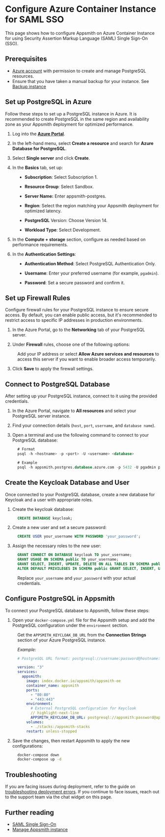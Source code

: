 # Configure Azure Container Instance for SAML SSO

This page shows how to configure Appsmith on Azure Container Instance for using Security Assertion Markup Language (SAML) Single Sign-On (SSO).

## Prerequisites

- [Azure account](https://portal.azure.com/#home) with permission to create and manage PostgreSQL resources.
- Ensure that you have taken a manual backup for your instance. See [Backup instance](/getting-started/setup/instance-management/appsmithctl?current-command-type=docker-commands#backup-instance)

## Set up PostgreSQL in Azure

Follow these steps to set up a PostgreSQL instance in Azure. It is recommended to create PostgreSQL in the same region and availability zone as your Appsmith deployment for optimized performance.



1. Log into the [**Azure Portal**](https://portal.azure.com).

2. In the left-hand menu, select **Create a resource** and search for **Azure Database for PostgreSQL**.

3. Select **Single server** and click **Create**.

<dd>

<ZoomImage src="/img/azure-pg-create.webp" alt="" caption="" />

</dd>

4. In the **Basics** tab, set up:

<dd>

- **Subscription**: Select Subscription 1.

- **Resource Group**: Select Sandbox.

- **Server Name:** Enter appsmith-postgres.

- **Region**: Select the region matching your Appsmith deployment for optimized latency.

- **PostgreSQL** Version: Choose Version 14.

- **Workload Type**: Select Development.


<ZoomImage src="/img/azure-pg-server.webp" alt="" caption="" />



</dd>

5. In the **Compute + storage** section, configure as needed based on performance requirements.

6. In the **Authentication Settings**:

<dd>

- **Authentication Method**: Select PostgreSQL Authentication Only.

- **Username**: Enter your preferred username (for example, `pgadmin`).

- **Password**: Set a secure password and confirm it.

<ZoomImage src="/img/azure-pg-auth.webp" alt="" caption="" />


</dd>


## Set up Firewall Rules

Configure firewall rules for your PostgreSQL instance to ensure secure access. By default, you can enable public access, but it's recommended to restrict access to specific IP addresses in production environments.

1. In the Azure Portal, go to the **Networking** tab of your PostgreSQL server.

2. Under **Firewall** rules, choose one of the following options:

<dd>

Add your IP address or select **Allow Azure services and resources** to access this server if you want to enable broader access temporarily.

<ZoomImage src="/img/azure-pg-firewall.webp" alt="" caption="" />





</dd>


3. Click **Save** to apply the firewall settings.


## Connect to PostgreSQL Database

After setting up your PostgreSQL instance, connect to it using the provided credentials.

<ZoomImage src="/img/azure-db-pg.webp" alt="" caption="" />






1. In the Azure Portal, navigate to **All resources** and select your PostgreSQL server instance.

2. Find your connection details (`host`, `port`, `username`, and `database name`).

3. Open a terminal and use the following command to connect to your PostgreSQL database:

<dd>

```sql
# Format
psql -h <hostname> -p <port> -U <username> <database>

# Example
psql -h appsmith.postgres.database.azure.com -p 5432 -U pgadmin postgres
```

</dd>

## Create the Keycloak Database and User

Once connected to your PostgreSQL database, create a new database for Keycloak and a user with appropriate roles.

1. Create the keycloak database:

<dd>

```sql
CREATE DATABASE keycloak;
```

</dd>

2. Create a new user and set a secure password:

<dd>

```sql
CREATE USER your_username WITH PASSWORD 'your_password';
```

</dd>

3. Assign the necessary roles to the new user:

<dd>

```sql
GRANT CONNECT ON DATABASE keycloak TO your_username;
GRANT USAGE ON SCHEMA public TO your_username;
GRANT SELECT, INSERT, UPDATE, DELETE ON ALL TABLES IN SCHEMA public TO your_username;
ALTER DEFAULT PRIVILEGES IN SCHEMA public GRANT SELECT, INSERT, UPDATE, DELETE ON TABLES TO your_username;
```
Replace `your_username` and `your_password` with your actual credentials.

</dd>

## Configure PostgreSQL in Appsmith

To connect your PostgreSQL database to Appsmith, follow these steps:

1. Open your `docker-compose.yml` file for the Appsmith setup and add the PostgreSQL configuration under the `environment` section.

<dd>

Get the `APPSMITH_KEYCLOAK_DB_URL` from the **Connection Strings** section of your Azure PostgreSQL instance. 

*Example:*

```yaml
# PostgreSQL URL format: postgresql://username:password@hostname:port/database

version: "3"
services:
  appsmith:
    image: index.docker.io/appsmith/appsmith-ee
    container_name: appsmith
    ports:
      - "80:80"
      - "443:443"
    environment:
      # External PostgreSQL configuration for Keycloak
      // highlight-next-line
      APPSMITH_KEYCLOAK_DB_URL: postgresql://appsmith:password@appsmith.postgres.database.azure.com:5432/keycloak
    volumes:
      - ./stacks:/appsmith-stacks
    restart: unless-stopped

```
</dd>

2. Save the changes, then restart Appsmith to apply the new configurations:

<dd>

```bash
docker-compose down
docker-compose up -d
```

</dd>



## Troubleshooting

If you are facing issues during deployment, refer to the guide on [troubleshooting deployment errors](/help-and-support/troubleshooting-guide/deployment-errors). If you continue to face issues, reach out to the support team via the chat widget on this page.

## Further reading

- [SAML Single Sign-On](/getting-started/setup/instance-configuration/authentication/security-assertion-markup-language-saml)
- [Manage Appsmith instance](/getting-started/setup/instance-management)
